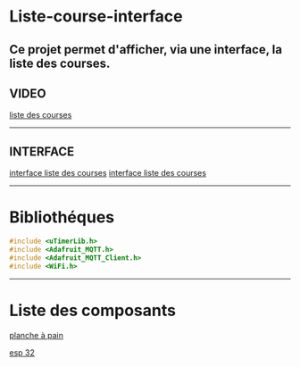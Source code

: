 # Liste-course-interface

Ce projet permet d'afficher, via une interface, la liste des courses.
---
## VIDEO

[liste des courses](https://youtu.be/DeE0t5xK-dM)

---
## INTERFACE

[interface liste des courses](https://drive.google.com/open?id=1Jy_nPXoPmwWnZ_VzSP6ocvsoXtJnTHSu)
[interface liste des courses](https://drive.google.com/open?id=1z8395du-BBvpUkI0okUbc27bsI1hmuOI)

---

# Bibliothéques

``` c++
#include <uTimerLib.h>
#include <Adafruit_MQTT.h>
#include <Adafruit_MQTT_Client.h>
#include <WiFi.h>
```
---

# Liste des composants

[planche à pain](https://www.amazon.fr/Hilitand-Planche-Prototype-Soudure-Plastique/dp/B07GZJBDCP/ref=sr_1_3?s=computers&ie=UTF8&qid=1548257336&sr=1-3&keywords=planche+pain)

[esp 32](https://www.amazon.fr/JZK-d%C3%A9veloppement-dantenne-Bluetooth-Batterie/dp/B071JR9WS9/ref=sr_1_2?ie=UTF8&qid=1550056989&sr=8-2&keywords=esp32)
